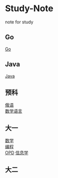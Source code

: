 # Study-Note

note for study
## Go

[Go](/Go/readme.md)

## Java

[Java](/Java/readme.md)

## 预科

[俄语](RussianLanguage/readme.md)  
[数学语言](MathsLanguage/readme.md)  

## 大一

[数学](Math/readme.md)  
[编程](Program/readme.md)  
[OPD](OPD/readme.md)
[信息学](InformationScience/readme.md)

## 大二

<!--pull request example-->
